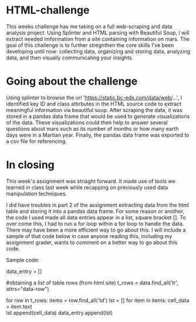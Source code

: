 # HTML-challenge
This weeks challenge has me taking on a full web-scraping and data analysis project. Using Splinter and HTML parsing with Beautiful Soup, I will extract needed imformation from a site containing information on mars. The goal of this challenge is to further stregnthen the core skills I've been developing until now: collecting data, organizing and storing data, analyzing data, and then visually communicating your insights.

# Going about the challenge
Using splinter to browse the url 'https://static.bc-edx.com/data/web/...', I identified key ID and class attirbutes in the HTML source code to extract meaningful information via beautiful soup. After scraping the data, it was stored in a pandas data frame that would be used to generate visualizations of the data. These visualizations could then help to answer several questions about mars such as its number of months or how many earth days were in a Martian year. Finally, the pandas data frame was exported to a csv file for referencing. 

# In closing
This week's assignment was striaght forward. It made use of tools we learned in class last week while recapping on previously used data manipulation techniques. 

I did have troubles in part 2 of the assignment extracting data from the html table and storing it into a pandas data frame. For some reason or another, the code I used made all data entries appear in a list, square bracket []. To over come this, I had to run a for loop within a for loop to handle the data. There may have been a more efficient way to go about this. I will include a sample of that code below in case anyone reading this, including my assignment grader, wants to comment on a better way to go about this code.

Sample code:

data_entry = []

#obtaining a list of table rows (from html site)
t_rows = data.find_all('tr', attrs="data-row")

for row in t_rows:
    items = row.find_all('td')
    lst = []
    for item in items:
        cell_data = item.text  
        lst.append(cell_data)
    data_entry.append(lst)


